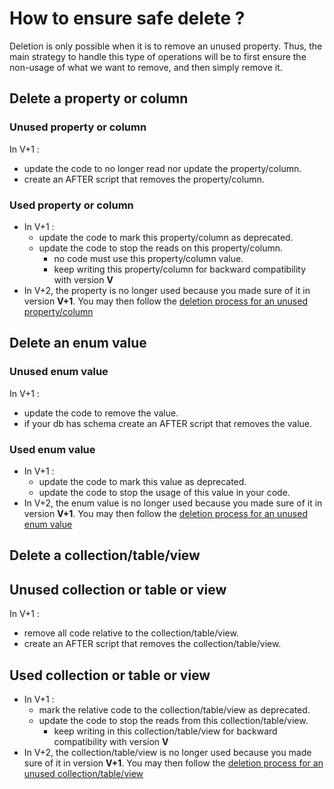 # How to ensure safe delete ?

Deletion is only possible when it is to remove an unused property. Thus, the main strategy to handle this type of operations will be to first ensure 
the non-usage of what we want to remove, and then simply remove it.

## Delete a property or column

### Unused property or column

In V+1 :
  - update the code to no longer read nor update the property/column.
  - create an AFTER script that removes the property/column.

### Used property or column

- In V+1 :
  - update the code to mark this property/column as deprecated.
  - update the code to stop the reads on this property/column.
    - no code must use this property/column value.
    - keep writing this property/column for backward compatibility with version **V**
- In V+2, the property is no longer used because you made sure of it in version **V+1**. You may then follow the [deletion process for an unused property/column](delete.md/#unused-property-or-column)

## Delete an enum value

### Unused enum value

In V+1 :
  - update the code to remove the value.
  - if your db has schema create an AFTER script that removes the value.

### Used enum value

- In V+1 :
  - update the code to mark this value as deprecated.
  - update the code to stop the usage of this value in your code.
- In V+2, the enum value is no longer used because you made sure of it in version **V+1**. You may then follow the [deletion process for an unused enum value](delete.md/#unused-enum-value)


## Delete a collection/table/view

## Unused collection or table or view

In V+1 :
  - remove all code relative to the collection/table/view.
  - create an AFTER script that removes the collection/table/view.

## Used collection or table or view

- In V+1 :
  - mark the relative code to the collection/table/view as deprecated.
  - update the code to stop the reads from this collection/table/view.
    - keep writing in this collection/table/view for backward compatibility with version **V**
- In V+2, the collection/table/view is no longer used because you made sure of it in version **V+1**. You may then follow the [deletion process for an unused collection/table/view](delete.md/#unused-collection-or-table-or-view)